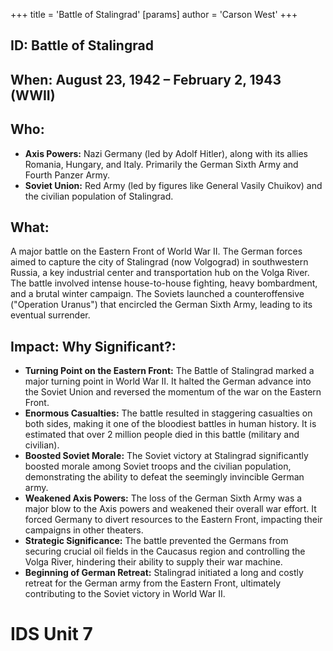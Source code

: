 +++
 title = 'Battle of Stalingrad'
[params]
	author = 'Carson West'
+++
## ID: Battle of Stalingrad

## When: August 23, 1942 – February 2, 1943 (WWII)

## Who:
* **Axis Powers:** Nazi Germany (led by Adolf Hitler), along with its allies Romania, Hungary, and Italy. Primarily the German Sixth Army and Fourth Panzer Army.
* **Soviet Union:** Red Army (led by figures like General Vasily Chuikov) and the civilian population of Stalingrad.

## What:

A major battle on the Eastern Front of World War II. The German forces aimed to capture the city of Stalingrad (now Volgograd) in southwestern Russia, a key industrial center and transportation hub on the Volga River. The battle involved intense house-to-house fighting, heavy bombardment, and a brutal winter campaign. The Soviets launched a counteroffensive ("Operation Uranus") that encircled the German Sixth Army, leading to its eventual surrender.

## Impact: Why Significant?:

* **Turning Point on the Eastern Front:** The Battle of Stalingrad marked a major turning point in World War II. It halted the German advance into the Soviet Union and reversed the momentum of the war on the Eastern Front.
* **Enormous Casualties:** The battle resulted in staggering casualties on both sides, making it one of the bloodiest battles in human history. It is estimated that over 2 million people died in this battle (military and civilian).
* **Boosted Soviet Morale:** The Soviet victory at Stalingrad significantly boosted morale among Soviet troops and the civilian population, demonstrating the ability to defeat the seemingly invincible German army.
* **Weakened Axis Powers:** The loss of the German Sixth Army was a major blow to the Axis powers and weakened their overall war effort. It forced Germany to divert resources to the Eastern Front, impacting their campaigns in other theaters.
* **Strategic Significance:** The battle prevented the Germans from securing crucial oil fields in the Caucasus region and controlling the Volga River, hindering their ability to supply their war machine.
* **Beginning of German Retreat:** Stalingrad initiated a long and costly retreat for the German army from the Eastern Front, ultimately contributing to the Soviet victory in World War II.

# IDS Unit 7